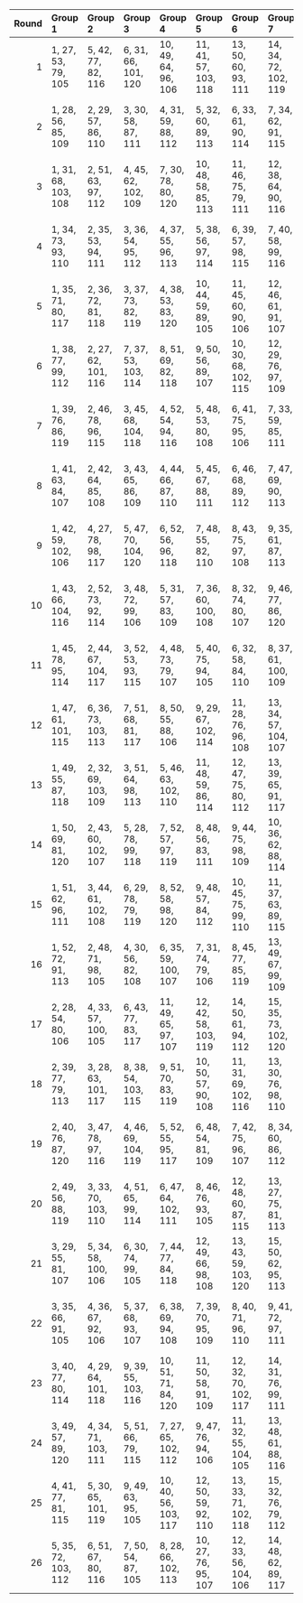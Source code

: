 |   Round | Group 1             | Group 2             | Group 3             | Group 4              | Group 5              | Group 6              | Group 7              | Group 8              | Group 9              | Group 10             | Group 11             | Group 12             | Group 13             | Group 14             | Group 15            | Group 16            | Group 17       | Group 18       | Group 19        | Group 20       | Group 21        | Group 22        | Group 23        | Group 24        | Group 25        | Group 26        |
|--------:|:--------------------|:--------------------|:--------------------|:---------------------|:---------------------|:---------------------|:---------------------|:---------------------|:---------------------|:---------------------|:---------------------|:---------------------|:---------------------|:---------------------|:--------------------|:--------------------|:---------------|:---------------|:----------------|:---------------|:----------------|:----------------|:----------------|:----------------|:----------------|:----------------|
|       1 | 1, 27, 53, 79, 105  | 5, 42, 77, 82, 116  | 6, 31, 66, 101, 120 | 10, 49, 64, 96, 106  | 11, 41, 57, 103, 118 | 13, 50, 60, 93, 111  | 14, 34, 72, 102, 119 | 16, 33, 76, 80, 113  | 17, 40, 78, 90, 109  | 18, 39, 62, 104, 112 | 19, 52, 69, 88, 110  | 22, 44, 71, 99, 107  | 23, 29, 61, 92, 117  | 24, 43, 55, 94, 114  | 25, 36, 70, 85, 115 | 26, 46, 65, 87, 108 | 2, 30, 59, 83  | 3, 32, 56, 100 | 4, 28, 74, 97   | 7, 38, 63, 98  | 8, 47, 67, 84   | 9, 45, 54, 91   | 12, 51, 73, 86  | 15, 37, 58, 81  | 20, 48, 68, 95  | 21, 35, 75, 89  |
|       2 | 1, 28, 56, 85, 109  | 2, 29, 57, 86, 110  | 3, 30, 58, 87, 111  | 4, 31, 59, 88, 112   | 5, 32, 60, 89, 113   | 6, 33, 61, 90, 114   | 7, 34, 62, 91, 115   | 8, 35, 63, 92, 116   | 9, 36, 64, 93, 117   | 10, 37, 65, 94, 118  | 11, 38, 66, 95, 119  | 12, 39, 67, 96, 120  | 18, 45, 73, 81, 105  | 19, 46, 53, 82, 106  | 20, 47, 54, 83, 107 | 21, 27, 55, 84, 108 | 13, 40, 68, 97 | 14, 41, 69, 98 | 15, 42, 70, 99  | 16, 43, 71, 79 | 17, 44, 72, 80  | 22, 48, 74, 100 | 23, 49, 75, 101 | 24, 50, 76, 102 | 25, 51, 77, 103 | 26, 52, 78, 104 |
|       3 | 1, 31, 68, 103, 108 | 2, 51, 63, 97, 112  | 4, 45, 62, 102, 109 | 7, 30, 78, 80, 120   | 10, 48, 58, 85, 113  | 11, 46, 75, 79, 111  | 12, 38, 64, 90, 116  | 14, 43, 67, 100, 115 | 15, 39, 74, 87, 114  | 16, 32, 77, 93, 106  | 17, 42, 56, 101, 110 | 21, 49, 54, 86, 117  | 22, 34, 61, 89, 118  | 23, 40, 72, 82, 107  | 25, 47, 60, 96, 105 | 26, 36, 55, 98, 119 | 3, 50, 71, 83  | 5, 27, 69, 92  | 6, 44, 76, 91   | 8, 29, 73, 104 | 9, 52, 59, 99   | 13, 41, 70, 94  | 18, 28, 53, 88  | 19, 37, 57, 95  | 20, 35, 65, 81  | 24, 33, 66, 84  |
|       4 | 1, 34, 73, 93, 110  | 2, 35, 53, 94, 111  | 3, 36, 54, 95, 112  | 4, 37, 55, 96, 113   | 5, 38, 56, 97, 114   | 6, 39, 57, 98, 115   | 7, 40, 58, 99, 116   | 8, 41, 59, 79, 117   | 9, 42, 60, 80, 118   | 10, 43, 61, 81, 119  | 11, 44, 62, 82, 120  | 17, 29, 68, 88, 105  | 18, 30, 69, 89, 106  | 19, 31, 70, 90, 107  | 20, 32, 71, 91, 108 | 21, 33, 72, 92, 109 | 12, 45, 63, 83 | 13, 46, 64, 84 | 14, 47, 65, 85  | 15, 27, 66, 86 | 16, 28, 67, 87  | 22, 50, 78, 101 | 23, 51, 74, 102 | 24, 52, 75, 103 | 25, 48, 76, 104 | 26, 49, 77, 100 |
|       5 | 1, 35, 71, 80, 117  | 2, 36, 72, 81, 118  | 3, 37, 73, 82, 119  | 4, 38, 53, 83, 120   | 10, 44, 59, 89, 105  | 11, 45, 60, 90, 106  | 12, 46, 61, 91, 107  | 13, 47, 62, 92, 108  | 14, 27, 63, 93, 109  | 15, 28, 64, 94, 110  | 16, 29, 65, 95, 111  | 17, 30, 66, 96, 112  | 18, 31, 67, 97, 113  | 19, 32, 68, 98, 114  | 20, 33, 69, 99, 115 | 21, 34, 70, 79, 116 | 5, 39, 54, 84  | 6, 40, 55, 85  | 7, 41, 56, 86   | 8, 42, 57, 87  | 9, 43, 58, 88   | 22, 51, 75, 104 | 23, 52, 76, 100 | 24, 48, 77, 101 | 25, 49, 78, 102 | 26, 50, 74, 103 |
|       6 | 1, 38, 77, 99, 112  | 2, 27, 62, 101, 116 | 7, 37, 53, 103, 114 | 8, 51, 69, 82, 118   | 9, 50, 56, 89, 107   | 10, 30, 68, 102, 115 | 12, 29, 76, 97, 109  | 13, 36, 78, 86, 105  | 14, 35, 58, 104, 108 | 15, 52, 65, 84, 106  | 16, 48, 64, 91, 119  | 17, 31, 75, 85, 117  | 21, 45, 74, 93, 120  | 23, 46, 57, 88, 113  | 24, 39, 72, 90, 110 | 25, 32, 66, 81, 111 | 3, 34, 59, 94  | 4, 43, 63, 80  | 5, 41, 71, 87   | 6, 49, 60, 92  | 11, 33, 54, 98  | 18, 44, 70, 96  | 19, 47, 55, 79  | 20, 28, 73, 100 | 22, 40, 67, 95  | 26, 42, 61, 83  |
|       7 | 1, 39, 76, 86, 119  | 2, 46, 78, 96, 115  | 3, 45, 68, 104, 118 | 4, 52, 54, 94, 116   | 5, 48, 53, 80, 108   | 6, 41, 75, 95, 106   | 7, 33, 59, 85, 111   | 9, 38, 62, 100, 110  | 10, 34, 74, 82, 109  | 12, 37, 72, 101, 105 | 16, 49, 70, 81, 112  | 18, 51, 58, 92, 107  | 19, 50, 66, 99, 117  | 22, 29, 56, 84, 113  | 24, 28, 61, 79, 120 | 26, 31, 71, 93, 114 | 8, 36, 65, 89  | 11, 27, 77, 88 | 13, 44, 69, 83  | 14, 32, 73, 90 | 15, 30, 60, 97  | 17, 47, 63, 103 | 20, 40, 57, 102 | 21, 43, 64, 87  | 23, 35, 67, 98  | 25, 42, 55, 91  |
|       8 | 1, 41, 63, 84, 107  | 2, 42, 64, 85, 108  | 3, 43, 65, 86, 109  | 4, 44, 66, 87, 110   | 5, 45, 67, 88, 111   | 6, 46, 68, 89, 112   | 7, 47, 69, 90, 113   | 8, 27, 70, 91, 114   | 9, 28, 71, 92, 115   | 10, 29, 72, 93, 116  | 11, 30, 73, 94, 117  | 12, 31, 53, 95, 118  | 13, 32, 54, 96, 119  | 14, 33, 55, 97, 120  | 20, 39, 61, 82, 105 | 21, 40, 62, 83, 106 | 15, 34, 56, 98 | 16, 35, 57, 99 | 17, 36, 58, 79  | 18, 37, 59, 80 | 19, 38, 60, 81  | 22, 52, 77, 102 | 23, 48, 78, 103 | 24, 49, 74, 104 | 25, 50, 75, 100 | 26, 51, 76, 101 |
|       9 | 1, 42, 59, 102, 106 | 4, 27, 78, 98, 117  | 5, 47, 70, 104, 120 | 6, 52, 56, 96, 118   | 7, 48, 55, 82, 110   | 8, 43, 75, 97, 108   | 9, 35, 61, 87, 113   | 11, 40, 64, 100, 112 | 12, 36, 74, 84, 111  | 14, 39, 53, 101, 107 | 18, 49, 72, 83, 114  | 19, 28, 65, 103, 105 | 20, 51, 60, 94, 109  | 21, 50, 68, 80, 119  | 22, 31, 58, 86, 115 | 26, 33, 73, 95, 116 | 2, 45, 66, 89  | 3, 41, 76, 88  | 10, 38, 67, 91  | 13, 29, 77, 90 | 15, 46, 71, 85  | 16, 34, 54, 92  | 17, 32, 62, 99  | 23, 37, 69, 79  | 24, 30, 63, 81  | 25, 44, 57, 93  |
|      10 | 1, 43, 66, 104, 116 | 2, 52, 73, 92, 114  | 3, 48, 72, 99, 106  | 5, 31, 57, 83, 109   | 7, 36, 60, 100, 108  | 8, 32, 74, 80, 107   | 9, 46, 77, 86, 120   | 14, 49, 68, 79, 110  | 16, 51, 56, 90, 105  | 17, 50, 64, 97, 115  | 20, 37, 76, 84, 117  | 21, 44, 78, 94, 113  | 22, 27, 54, 82, 111  | 24, 47, 59, 98, 118  | 25, 40, 53, 89, 119 | 26, 29, 69, 91, 112 | 4, 39, 75, 93  | 6, 34, 63, 87  | 10, 35, 70, 101 | 11, 42, 67, 81 | 12, 30, 71, 88  | 13, 28, 58, 95  | 15, 45, 61, 103 | 18, 38, 55, 102 | 19, 41, 62, 85  | 23, 33, 65, 96  |
|      11 | 1, 45, 78, 95, 114  | 2, 44, 67, 104, 117 | 3, 52, 53, 93, 115  | 4, 48, 73, 79, 107   | 5, 40, 75, 94, 105   | 6, 32, 58, 84, 110   | 8, 37, 61, 100, 109  | 9, 33, 74, 81, 108   | 15, 49, 69, 80, 111  | 17, 51, 57, 91, 106  | 18, 50, 65, 98, 116  | 21, 38, 76, 85, 118  | 22, 28, 55, 83, 112  | 24, 27, 60, 99, 119  | 25, 41, 54, 90, 120 | 26, 30, 70, 92, 113 | 7, 35, 64, 88  | 10, 47, 77, 87 | 11, 36, 71, 101 | 12, 43, 68, 82 | 13, 31, 72, 89  | 14, 29, 59, 96  | 16, 46, 62, 103 | 19, 39, 56, 102 | 20, 42, 63, 86  | 23, 34, 66, 97  |
|      12 | 1, 47, 61, 101, 115 | 6, 36, 73, 103, 113 | 7, 51, 68, 81, 117  | 8, 50, 55, 88, 106   | 9, 29, 67, 102, 114  | 11, 28, 76, 96, 108  | 13, 34, 57, 104, 107 | 14, 52, 64, 83, 105  | 15, 48, 63, 90, 118  | 16, 30, 75, 84, 116  | 19, 27, 72, 100, 120 | 20, 44, 74, 92, 119  | 21, 37, 77, 98, 111  | 23, 45, 56, 87, 112  | 24, 38, 71, 89, 109 | 25, 31, 65, 80, 110 | 2, 33, 58, 93  | 3, 42, 62, 79  | 4, 40, 70, 86   | 5, 49, 59, 91  | 10, 32, 53, 97  | 12, 35, 78, 85  | 17, 43, 69, 95  | 18, 46, 54, 99  | 22, 39, 66, 94  | 26, 41, 60, 82  |
|      13 | 1, 49, 55, 87, 118  | 2, 32, 69, 103, 109 | 3, 51, 64, 98, 113  | 5, 46, 63, 102, 110  | 11, 48, 59, 86, 114  | 12, 47, 75, 80, 112  | 13, 39, 65, 91, 117  | 15, 44, 68, 100, 116 | 16, 40, 74, 88, 115  | 17, 33, 77, 94, 107  | 18, 43, 57, 101, 111 | 22, 35, 62, 90, 119  | 23, 41, 73, 83, 108  | 24, 34, 67, 85, 105  | 25, 27, 61, 97, 106 | 26, 37, 56, 99, 120 | 4, 50, 72, 84  | 6, 28, 70, 93  | 7, 45, 76, 92   | 8, 31, 78, 81  | 9, 30, 53, 104  | 10, 52, 60, 79  | 14, 42, 71, 95  | 19, 29, 54, 89  | 20, 38, 58, 96  | 21, 36, 66, 82  |
|      14 | 1, 50, 69, 81, 120  | 2, 43, 60, 102, 107 | 5, 28, 78, 99, 118  | 7, 52, 57, 97, 119   | 8, 48, 56, 83, 111   | 9, 44, 75, 98, 109   | 10, 36, 62, 88, 114  | 12, 41, 65, 100, 113 | 13, 37, 74, 85, 112  | 15, 40, 54, 101, 108 | 19, 49, 73, 84, 115  | 20, 29, 66, 103, 106 | 21, 51, 61, 95, 110  | 22, 32, 59, 87, 116  | 23, 38, 70, 80, 105 | 26, 34, 53, 96, 117 | 3, 46, 67, 90  | 4, 42, 76, 89  | 6, 27, 71, 104  | 11, 39, 68, 92 | 14, 30, 77, 91  | 16, 47, 72, 86  | 17, 35, 55, 93  | 18, 33, 63, 79  | 24, 31, 64, 82  | 25, 45, 58, 94  |
|      15 | 1, 51, 62, 96, 111  | 3, 44, 61, 102, 108 | 6, 29, 78, 79, 119  | 8, 52, 58, 98, 120   | 9, 48, 57, 84, 112   | 10, 45, 75, 99, 110  | 11, 37, 63, 89, 115  | 13, 42, 66, 100, 114 | 14, 38, 74, 86, 113  | 15, 31, 77, 92, 105  | 16, 41, 55, 101, 109 | 20, 49, 53, 85, 116  | 21, 30, 67, 103, 107 | 22, 33, 60, 88, 117  | 23, 39, 71, 81, 106 | 26, 35, 54, 97, 118 | 2, 50, 70, 82  | 4, 47, 68, 91  | 5, 43, 76, 90   | 7, 28, 72, 104 | 12, 40, 69, 93  | 17, 27, 73, 87  | 18, 36, 56, 94  | 19, 34, 64, 80  | 24, 32, 65, 83  | 25, 46, 59, 95  |
|      16 | 1, 52, 72, 91, 113  | 2, 48, 71, 98, 105  | 4, 30, 56, 82, 108  | 6, 35, 59, 100, 107  | 7, 31, 74, 79, 106   | 8, 45, 77, 85, 119   | 13, 49, 67, 99, 109  | 16, 50, 63, 96, 114  | 19, 36, 76, 83, 116  | 20, 43, 78, 93, 112  | 21, 42, 65, 104, 115 | 22, 47, 53, 81, 110  | 23, 32, 64, 95, 120  | 24, 46, 58, 97, 117  | 25, 39, 73, 88, 118 | 26, 28, 68, 90, 111 | 3, 38, 75, 92  | 5, 33, 62, 86  | 9, 34, 69, 101  | 10, 41, 66, 80 | 11, 29, 70, 87  | 12, 27, 57, 94  | 14, 44, 60, 103 | 15, 51, 55, 89  | 17, 37, 54, 102 | 18, 40, 61, 84  |
|      17 | 2, 28, 54, 80, 106  | 4, 33, 57, 100, 105 | 6, 43, 77, 83, 117  | 11, 49, 65, 97, 107  | 12, 42, 58, 103, 119 | 14, 50, 61, 94, 112  | 15, 35, 73, 102, 120 | 17, 34, 76, 81, 114  | 18, 41, 78, 91, 110  | 19, 40, 63, 104, 113 | 20, 52, 70, 89, 111  | 22, 45, 72, 79, 108  | 23, 30, 62, 93, 118  | 24, 44, 56, 95, 115  | 25, 37, 71, 86, 116 | 26, 47, 66, 88, 109 | 1, 36, 75, 90  | 3, 31, 60, 84  | 5, 29, 74, 98   | 7, 32, 67, 101 | 8, 39, 64, 99   | 9, 27, 68, 85   | 10, 46, 55, 92  | 13, 51, 53, 87  | 16, 38, 59, 82  | 21, 48, 69, 96  |
|      18 | 2, 39, 77, 79, 113  | 3, 28, 63, 101, 117 | 8, 38, 54, 103, 115 | 9, 51, 70, 83, 119   | 10, 50, 57, 90, 108  | 11, 31, 69, 102, 116 | 13, 30, 76, 98, 110  | 14, 37, 78, 87, 106  | 15, 36, 59, 104, 109 | 16, 52, 66, 85, 107  | 17, 48, 65, 92, 120  | 18, 32, 75, 86, 118  | 23, 47, 58, 89, 114  | 24, 40, 73, 91, 111  | 25, 33, 67, 82, 112 | 26, 43, 62, 84, 105 | 1, 46, 74, 94  | 4, 35, 60, 95  | 5, 44, 64, 81   | 6, 42, 72, 88  | 7, 49, 61, 93   | 12, 34, 55, 99  | 19, 45, 71, 97  | 20, 27, 56, 80  | 21, 29, 53, 100 | 22, 41, 68, 96  |
|      19 | 2, 40, 76, 87, 120  | 3, 47, 78, 97, 116  | 4, 46, 69, 104, 119 | 5, 52, 55, 95, 117   | 6, 48, 54, 81, 109   | 7, 42, 75, 96, 107   | 8, 34, 60, 86, 112   | 10, 39, 63, 100, 111 | 11, 35, 74, 83, 110  | 13, 38, 73, 101, 106 | 17, 49, 71, 82, 113  | 19, 51, 59, 93, 108  | 20, 50, 67, 79, 118  | 21, 41, 58, 102, 105 | 22, 30, 57, 85, 114 | 26, 32, 72, 94, 115 | 1, 44, 65, 88  | 9, 37, 66, 90  | 12, 28, 77, 89  | 14, 45, 70, 84 | 15, 33, 53, 91  | 16, 31, 61, 98  | 18, 27, 64, 103 | 23, 36, 68, 99  | 24, 29, 62, 80  | 25, 43, 56, 92  |
|      20 | 2, 49, 56, 88, 119  | 3, 33, 70, 103, 110 | 4, 51, 65, 99, 114  | 6, 47, 64, 102, 111  | 8, 46, 76, 93, 105   | 12, 48, 60, 87, 115  | 13, 27, 75, 81, 113  | 14, 40, 66, 92, 118  | 16, 45, 69, 100, 117 | 17, 41, 74, 89, 116  | 18, 34, 77, 95, 108  | 19, 44, 58, 101, 112 | 22, 36, 63, 91, 120  | 23, 42, 53, 84, 109  | 24, 35, 68, 86, 106 | 25, 28, 62, 98, 107 | 1, 37, 67, 83  | 5, 50, 73, 85  | 7, 29, 71, 94   | 9, 32, 78, 82  | 10, 31, 54, 104 | 11, 52, 61, 80  | 15, 43, 72, 96  | 20, 30, 55, 90  | 21, 39, 59, 97  | 26, 38, 57, 79  |
|      21 | 3, 29, 55, 81, 107  | 5, 34, 58, 100, 106 | 6, 30, 74, 99, 105  | 7, 44, 77, 84, 118   | 12, 49, 66, 98, 108  | 13, 43, 59, 103, 120 | 15, 50, 62, 95, 113  | 18, 35, 76, 82, 115  | 19, 42, 78, 92, 111  | 20, 41, 64, 104, 114 | 21, 52, 71, 90, 112  | 22, 46, 73, 80, 109  | 23, 31, 63, 94, 119  | 24, 45, 57, 96, 116  | 25, 38, 72, 87, 117 | 26, 27, 67, 89, 110 | 1, 48, 70, 97  | 2, 37, 75, 91  | 4, 32, 61, 85   | 8, 33, 68, 101 | 9, 40, 65, 79   | 10, 28, 69, 86  | 11, 47, 56, 93  | 14, 51, 54, 88  | 16, 36, 53, 102 | 17, 39, 60, 83  |
|      22 | 3, 35, 66, 91, 105  | 4, 36, 67, 92, 106  | 5, 37, 68, 93, 107  | 6, 38, 69, 94, 108   | 7, 39, 70, 95, 109   | 8, 40, 71, 96, 110   | 9, 41, 72, 97, 111   | 10, 42, 73, 98, 112  | 11, 43, 53, 99, 113  | 12, 44, 54, 79, 114  | 13, 45, 55, 80, 115  | 14, 46, 56, 81, 116  | 15, 47, 57, 82, 117  | 16, 27, 58, 83, 118  | 17, 28, 59, 84, 119 | 18, 29, 60, 85, 120 | 1, 33, 64, 89  | 2, 34, 65, 90  | 19, 30, 61, 86  | 20, 31, 62, 87 | 21, 32, 63, 88  | 22, 49, 76, 103 | 23, 50, 77, 104 | 24, 51, 78, 100 | 25, 52, 74, 101 | 26, 48, 75, 102 |
|      23 | 3, 40, 77, 80, 114  | 4, 29, 64, 101, 118 | 9, 39, 55, 103, 116 | 10, 51, 71, 84, 120  | 11, 50, 58, 91, 109  | 12, 32, 70, 102, 117 | 14, 31, 76, 99, 111  | 15, 38, 78, 88, 107  | 16, 37, 60, 104, 110 | 17, 52, 67, 86, 108  | 19, 33, 75, 87, 119  | 22, 42, 69, 97, 105  | 23, 27, 59, 90, 115  | 24, 41, 53, 92, 112  | 25, 34, 68, 83, 113 | 26, 44, 63, 85, 106 | 1, 30, 54, 100 | 2, 47, 74, 95  | 5, 36, 61, 96   | 6, 45, 65, 82  | 7, 43, 73, 89   | 8, 49, 62, 94   | 13, 35, 56, 79  | 18, 48, 66, 93  | 20, 46, 72, 98  | 21, 28, 57, 81  |
|      24 | 3, 49, 57, 89, 120  | 4, 34, 71, 103, 111 | 5, 51, 66, 79, 115  | 7, 27, 65, 102, 112  | 9, 47, 76, 94, 106   | 11, 32, 55, 104, 105 | 13, 48, 61, 88, 116  | 14, 28, 75, 82, 114  | 15, 41, 67, 93, 119  | 17, 46, 70, 100, 118 | 18, 42, 74, 90, 117  | 19, 35, 77, 96, 109  | 20, 45, 59, 101, 113 | 23, 43, 54, 85, 110  | 24, 36, 69, 87, 107 | 25, 29, 63, 99, 108 | 1, 40, 60, 98  | 2, 38, 68, 84  | 6, 50, 53, 86   | 8, 30, 72, 95  | 10, 33, 78, 83  | 12, 52, 62, 81  | 16, 44, 73, 97  | 21, 31, 56, 91  | 22, 37, 64, 92  | 26, 39, 58, 80  |
|      25 | 4, 41, 77, 81, 115  | 5, 30, 65, 101, 119 | 9, 49, 63, 95, 105  | 10, 40, 56, 103, 117 | 12, 50, 59, 92, 110  | 13, 33, 71, 102, 118 | 15, 32, 76, 79, 112  | 16, 39, 78, 89, 108  | 17, 38, 61, 104, 111 | 18, 52, 68, 87, 109  | 20, 34, 75, 88, 120  | 22, 43, 70, 98, 106  | 23, 28, 60, 91, 116  | 24, 42, 54, 93, 113  | 25, 35, 69, 84, 114 | 26, 45, 64, 86, 107 | 1, 29, 58, 82  | 2, 31, 55, 100 | 3, 27, 74, 96   | 6, 37, 62, 97  | 7, 46, 66, 83   | 8, 44, 53, 90   | 11, 51, 72, 85  | 14, 36, 57, 80  | 19, 48, 67, 94  | 21, 47, 73, 99  |
|      26 | 5, 35, 72, 103, 112 | 6, 51, 67, 80, 116  | 7, 50, 54, 87, 105  | 8, 28, 66, 102, 113  | 10, 27, 76, 95, 107  | 12, 33, 56, 104, 106 | 14, 48, 62, 89, 117  | 15, 29, 75, 83, 115  | 16, 42, 68, 94, 120  | 18, 47, 71, 100, 119 | 19, 43, 74, 91, 118  | 20, 36, 77, 97, 110  | 21, 46, 60, 101, 114 | 23, 44, 55, 86, 111  | 24, 37, 70, 88, 108 | 25, 30, 64, 79, 109 | 1, 32, 57, 92  | 2, 41, 61, 99  | 3, 39, 69, 85   | 4, 49, 58, 90  | 9, 31, 73, 96   | 11, 34, 78, 84  | 13, 52, 63, 82  | 17, 45, 53, 98  | 22, 38, 65, 93  | 26, 40, 59, 81  |